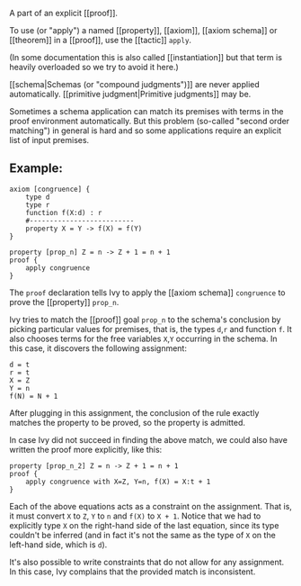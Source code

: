 A part of an explicit [[proof]].

To use (or "apply") a named [[property]], [[axiom]], [[axiom schema]] or [[theorem]] in a [[proof]], use the [[tactic]] `apply`.

(In some documentation this is also called [[instantiation]] but that term is heavily overloaded so we try to avoid it here.)

[[schema|Schemas (or "compound judgments")]] are never applied automatically. [[primitive judgment|Primitive judgments]] may be.

Sometimes a schema application can match its premises with terms in the proof environment automatically. But this problem (so-called "second order matching") in general is hard and so some applications require an explicit list of input premises.

## Example:

```
axiom [congruence] {
    type d
    type r
    function f(X:d) : r
    #--------------------------
    property X = Y -> f(X) = f(Y)
}

property [prop_n] Z = n -> Z + 1 = n + 1
proof {
    apply congruence
}
```

The `proof` declaration tells Ivy to apply the [[axiom schema]] `congruence` to prove the [[property]] `prop_n`. 

Ivy tries to match the [[proof]] goal `prop_n` to the schema's conclusion by picking particular values for premises, that is, the types `d`,`r` and function `f`. It also chooses terms for the free variables `X`,`Y` occurring in the schema. In this case, it discovers the following assignment:

```
d = t
r = t
X = Z
Y = n
f(N) = N + 1
```

After plugging in this assignment, the conclusion of the rule exactly matches the property to be proved, so the property is admitted.

In case Ivy did not succeed in finding the above match, we could also have written the proof more explicitly, like this:

```
property [prop_n_2] Z = n -> Z + 1 = n + 1
proof {
    apply congruence with X=Z, Y=n, f(X) = X:t + 1
}
```

Each of the above equations acts as a constraint on the assignment. That is, it must convert `X` to `Z`, `Y` to `n` and `f(X)` to `X + 1`. Notice that we had to explicitly type `X` on the right-hand side of the last equation, since its type couldn't be inferred (and in fact it's not the same as the type of `X` on the left-hand side, which is `d`). 

It's also possible to write constraints that do not allow for any assignment. In this case, Ivy complains that the provided match is inconsistent.
